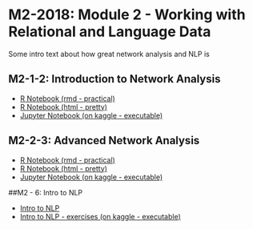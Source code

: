 # M2-2018: Module 2 - Working with Relational and Language Data

Some intro text about how great network analysis and NLP is

## M2-1-2: Introduction to Network Analysis

* [R Notebook (rmd - practical)](https://rawgit.com/SDS-AAU/M2-2018/master/notebooks/M2_1_network_analysis_intro.Rmd)
* [R Notebook (html - pretty)](https://rawgit.com/SDS-AAU/M2-2018/master/notebooks/M2_1_network_analysis_intro.html)
* [Jupyter Notebook (on kaggle - executable)](https://kaggle.com/danielhain/sds-2018-m2-1-intro-nw)

## M2-2-3: Advanced Network Analysis

* [R Notebook (rmd - practical)](https://rawgit.com/SDS-AAU/M2-2018/master/notebooks/M2_3_network_analysis_advanced.Rmd)
* [R Notebook (html - pretty)](https://rawgit.com/SDS-AAU/M2-2018/master/notebooks/M2_3_network_analysis_advanced.html)
* [Jupyter Notebook (on kaggle - executable)](https://www.kaggle.com/danielhain/sds-2018-m2-3-nw-advanced)

##M2 - 6: Intro to NLP
* [Intro to NLP](http://nbviewer.jupyter.org/urls/rawgit.com/SDS-AAU/M2-2018/master/notebooks/M2-6_Intro_to_NLP.ipynb)
* [Intro to NLP - exercises (on kaggle - executable)](https://www.kaggle.com/romanj86/m2-s6-natural-language-processing-nlp-in-python)
